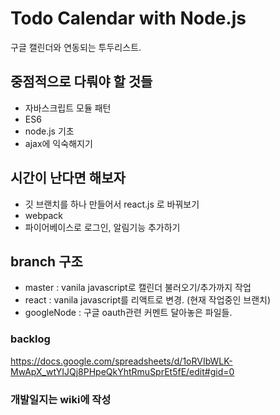 # Todo Calendar with Node.js
구글 캘린더와 연동되는 투두리스트.


## 중점적으로 다뤄야 할 것들
- 자바스크립트 모듈 패턴
- ES6
- node.js 기초
- ajax에 익숙해지기


## 시간이 난다면 해보자   
- 깃 브랜치를 하나 만들어서 react.js 로 바꿔보기
- webpack
- 파이어베이스로 로그인, 알림기능 추가하기   

## branch 구조  
- master : vanila javascript로 캘린더 불러오기/추가까지 작업  
- react : vanila javascript를 리액트로 변경. (현재 작업중인 브랜치)
- googleNode : 구글 oauth관련 커멘트 달아놓은 파일들. 

### backlog
https://docs.google.com/spreadsheets/d/1oRVIbWLK-MwApX_wtYIJQj8PHpeQkYhtRmuSprEt5fE/edit#gid=0

### 개발일지는 wiki에 작성
